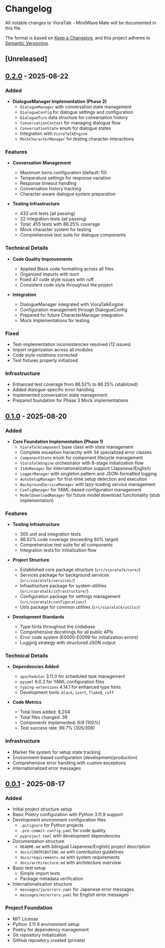# Changelog

All notable changes to VioraTalk - MindWave Mate will be documented in this file.

The format is based on [Keep a Changelog](https://keepachangelog.com/en/1.0.0/),
and this project adheres to [Semantic Versioning](https://semver.org/spec/v2.0.0.html).

## [Unreleased]

## [0.2.0] - 2025-08-22

### Added
- **DialogueManager Implementation (Phase 2)**
  - `DialogueManager` with conversation state management
  - `DialogueConfig` for dialogue settings and configuration
  - `DialogueTurn` data structure for conversation history
  - `ConversationContext` for managing dialogue flow
  - `ConversationState` enum for dialogue states
  - Integration with `VioraTalkEngine`
  - `MockCharacterManager` for testing character interactions

### Features
- **Conversation Management**
  - Maximum turns configuration (default: 10)
  - Temperature settings for response variation
  - Response timeout handling
  - Conversation history tracking
  - Character-aware dialogue system preparation

- **Testing Infrastructure**
  - 433 unit tests (all passing)
  - 22 integration tests (all passing)
  - Total: 455 tests with 86.25% coverage
  - Mock character system for testing
  - Comprehensive test suite for dialogue components

### Technical Details
- **Code Quality Improvements**
  - Applied Black code formatting across all files
  - Organized imports with isort
  - Fixed 47 code style issues with ruff
  - Consistent code style throughout the project

- **Integration**
  - DialogueManager integrated with VioraTalkEngine
  - Configuration management through DialogueConfig
  - Prepared for future CharacterManager integration
  - Mock implementations for testing

### Fixed
- Test-implementation inconsistencies resolved (12 issues)
- Import organization across all modules
- Code style violations corrected
- Test fixtures properly initialized

### Infrastructure
- Enhanced test coverage from 86.52% to 86.25% (stabilized)
- Added dialogue-specific error handling
- Implemented conversation state management
- Prepared foundation for Phase 3 Mock implementations

## [0.1.0] - 2025-08-20

### Added
- **Core Foundation Implementation (Phase 1)**
  - `VioraTalkComponent` base class with state management
  - Complete exception hierarchy with 34 specialized error classes
  - `ComponentState` enum for component lifecycle management
  - `VioraTalkEngine` orchestrator with 8-stage initialization flow
  - `I18nManager` for internationalization support (Japanese/English)
  - `LoggerManager` with singleton pattern and JSON-formatted logging
  - `AutoSetupManager` for first-time setup detection and execution
  - `BackgroundServiceManager` with lazy-loading service management
  - `ConfigManager` for YAML-based configuration management
  - `ModelDownloadManager` for future model download functionality (stub implementation)

### Features
- **Testing Infrastructure**
  - 305 unit and integration tests
  - 86.52% code coverage (exceeding 60% target)
  - Comprehensive test suite for all components
  - Integration tests for initialization flow

- **Project Structure**
  - Established core package structure (`src/vioratalk/core/`)
  - Services package for background services (`src/vioratalk/services/`)
  - Infrastructure package for system utilities (`src/vioratalk/infrastructure/`)
  - Configuration package for settings management (`src/vioratalk/configuration/`)
  - Utils package for common utilities (`src/vioratalk/utils/`)

- **Development Standards**
  - Type hints throughout the codebase
  - Comprehensive docstrings for all public APIs
  - Error code system (E0000-E0099 for initialization errors)
  - Logging strategy with structured JSON output

### Technical Details
- **Dependencies Added**
  - `apscheduler` 3.11.0 for scheduled task management
  - `pyyaml` 6.0.2 for YAML configuration files
  - `typing-extensions` 4.14.1 for enhanced type hints
  - Development tools: `black`, `isort`, `flake8`, `ruff`

- **Code Metrics**
  - Total lines added: 8,204
  - Total files changed: 39
  - Components implemented: 9/9 (100%)
  - Test success rate: 99.7% (305/306)

### Infrastructure
- Marker file system for setup state tracking
- Environment-based configuration (development/production)
- Comprehensive error handling with custom exceptions
- Internationalized error messages

## [0.0.1] - 2025-08-17

### Added
- Initial project structure setup
- Basic Poetry configuration with Python 3.11.9 support
- Development environment configuration files
  - `.gitignore` for Python projects
  - `.pre-commit-config.yaml` for code quality
  - `pyproject.toml` with development dependencies
- Documentation structure
  - `README.md` with bilingual (Japanese/English) project description
  - `docs/CONTRIBUTING.md` with contribution guidelines
  - `docs/requirements.md` with system requirements
  - `docs/architecture.md` with architecture overview
- Basic test setup
  - Simple import tests
  - Package metadata verification
- Internationalization structure
  - `messages/ja/errors.yaml` for Japanese error messages
  - `messages/en/errors.yaml` for English error messages

### Project Foundation
- MIT License
- Python 3.11.9 environment setup
- Poetry for dependency management
- Git repository initialization
- GitHub repository created (private)

[0.2.0]: https://github.com/MizuiroDeep/vioratalk-mindwave-mate/compare/v0.1.0...v0.2.0
[0.1.0]: https://github.com/MizuiroDeep/vioratalk-mindwave-mate/compare/v0.0.1...v0.1.0
[0.0.1]: https://github.com/MizuiroDeep/vioratalk-mindwave-mate/releases/tag/v0.0.1